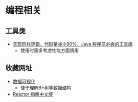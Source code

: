 # 编程相关

## 工具类
- [实现同样逻辑，代码量减少90%，Java 程序员必会的工具库](https://www.toutiao.com/article/6943239541448917512/)
  - 使用时需多考虑性能方面慎用
  
## 收藏网址
- [数据可视化](https://www.cs.usfca.edu/~galles/visualization/Algorithms.html)
  - 便于理解B+树等数据结构
- [Reactor 指南中文版](https://projectreactor.mydoc.io/)  